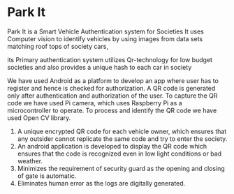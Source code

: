 <h1>Park It</h1>

<p>
Park It is a Smart Vehicle Authentication system for Societies It
uses Computer vision to identify vehicles by using images from data
sets matching roof tops of society cars, 
</p>
<p>its Primary authentication
system utilizes Qr-technology for low budget societies and also
provides a unique hash to each car in society</p>

<p>
We have used Android as a platform to develop an app where user has
to register and hence is checked for authorization. A QR code is
generated only after authentication and authorization of the user.
To capture the QR code we have used Pi camera, which uses Raspberry
Pi as a microcontroller to operate. To process and identify the QR
code we have used Open CV library.
</p>

<ol>
<li>
A unique encrypted QR code for each vehicle owner, which ensures
that any outsider cannot replicate the same code and try to
enter the society.
</li>
<li>
An android application is developed to display the QR code which
ensures that the code is recognized even in low light conditions
or bad weather.
</li>
<li>
Minimizes the requirement of security guard as the opening and
closing of gate is automatic.
</li>
<li>Eliminates human error as the logs are digitally generated.</li>
</ol>
</body>
